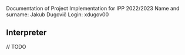 Documentation of Project Implementation for IPP 2022/2023
Name and surname: Jakub Dugovič
Login: xdugov00

## Interpreter
// TODO